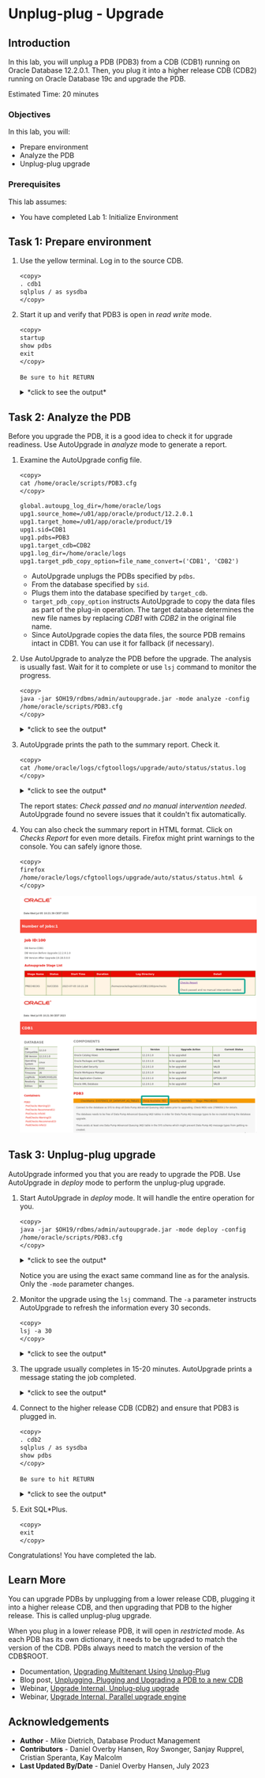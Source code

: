# Unplug-plug - Upgrade

## Introduction

In this lab, you will unplug a PDB (PDB3) from a CDB (CDB1) running on Oracle Database 12.2.0.1. Then, you plug it into a higher release CDB (CDB2) running on Oracle Database 19c and upgrade the PDB.

Estimated Time: 20 minutes

[](videohub:1_qw34nap3)

### Objectives

In this lab, you will:

* Prepare environment
* Analyze the PDB
* Unplug-plug upgrade

### Prerequisites

This lab assumes:

- You have completed Lab 1: Initialize Environment

## Task 1: Prepare environment

1. Use the yellow terminal. Log in to the source CDB.

    ```
    <copy>
    . cdb1
    sqlplus / as sysdba
    </copy>
    ```

2. Start it up and verify that PDB3 is open in *read write* mode.
    ```
    <copy>
    startup
    show pdbs
    exit
    </copy>

    Be sure to hit RETURN
    ```

    <details>
    <summary>*click to see the output*</summary>
    ``` text
    SQL> startup
    ORACLE instance started.

    Total System Global Area 1459617792 bytes
    Fixed Size                  8792872 bytes
    Variable Size             486540504 bytes
    Database Buffers          956301312 bytes
    Redo Buffers                7983104 bytes
    Database mounted.
    Database opened.
    SQL> show pdbs

        CON_ID CON_NAME                       OPEN MODE  RESTRICTED
    ---------- ------------------------------ ---------- ----------
             2 PDB$SEED                       READ ONLY  NO
             3 PDB3                           READ WRITE NO
    SQL> exit
    Disconnected from Oracle Database 12c Enterprise Edition Release 12.2.0.1.0 - 64bit Production
    ```
    </details>

## Task 2: Analyze the PDB
Before you upgrade the PDB, it is a good idea to check it for upgrade readiness. Use AutoUpgrade in *analyze* mode to generate a report.

1. Examine the AutoUpgrade config file.

    ```
    <copy>
    cat /home/oracle/scripts/PDB3.cfg
    </copy>
    ```

    ``` text
    global.autoupg_log_dir=/home/oracle/logs
    upg1.source_home=/u01/app/oracle/product/12.2.0.1
    upg1.target_home=/u01/app/oracle/product/19
    upg1.sid=CDB1
    upg1.pdbs=PDB3
    upg1.target_cdb=CDB2
    upg1.log_dir=/home/oracle/logs
    upg1.target_pdb_copy_option=file_name_convert=('CDB1', 'CDB2')
    ```

    * AutoUpgrade unplugs the PDBs specified by `pdbs`.
    * From the database specified by `sid`.
    * Plugs them into the database specified by `target_cdb`.
    * `target_pdb_copy_option` instructs AutoUpgrade to copy the data files as part of the plug-in operation. The target database determines the new file names by replacing *CDB1* with *CDB2* in the original file name.
    * Since AutoUpgrade copies the data files, the source PDB remains intact in CDB1. You can use it for fallback (if necessary).

2. Use AutoUpgrade to analyze the PDB before the upgrade. The analysis is usually fast. Wait for it to complete or use `lsj` command to monitor the progress.

    ```
    <copy>
    java -jar $OH19/rdbms/admin/autoupgrade.jar -mode analyze -config /home/oracle/scripts/PDB3.cfg
    </copy>
    ```

    <details>
    <summary>*click to see the output*</summary>
    ``` text
    $ java -jar $OH19/rdbms/admin/autoupgrade.jar -mode analyze -config /home/oracle/scripts/PDB3.cfg
    AutoUpgrade 23.2.230626 launched with default internal options
    Processing config file ...
    +--------------------------------+
    | Starting AutoUpgrade execution |
    +--------------------------------+
    1 PDB(s) will be analyzed
    Type 'help' to list console commands
    upg> Job 100 completed
    ------------------- Final Summary --------------------
    Number of databases            [ 1 ]

    Jobs finished                  [1]
    Jobs failed                    [0]

    Please check the summary report at:
    /home/oracle/logs/cfgtoollogs/upgrade/auto/status/status.html
    /home/oracle/logs/cfgtoollogs/upgrade/auto/status/status.log    
    ```
    </details>

    AutoUpgrade in analyze mode is a lightweight, non-intrusive check of the database. You can use it on a live database without interrupting users.

3. AutoUpgrade prints the path to the summary report. Check it.

    ```
    <copy>
    cat /home/oracle/logs/cfgtoollogs/upgrade/auto/status/status.log
    </copy>
    ```

    <details>
    <summary>*click to see the output*</summary>
    ``` text
    $ cat /home/oracle/logs/cfgtoollogs/upgrade/auto/status/status.log
    ==========================================
            Autoupgrade Summary Report
    ==========================================
    [Date]           Wed Jul 05 10:21:39 CEST 2023
    [Number of Jobs] 1
    ==========================================
    [Job ID] 100
    ==========================================
    [DB Name]                CDB1
    [Version Before Upgrade] 12.2.0.1.0
    [Version After Upgrade]  19.18.0.0.0
    ------------------------------------------
    [Stage Name]    PRECHECKS
    [Status]        SUCCESS
    [Start Time]    2023-07-05 10:21:28
    [Duration]       
    [Log Directory] /home/oracle/logs/CDB1/100/prechecks
    [Detail]        /home/oracle/logs/CDB1/100/prechecks/cdb1_preupgrade.log
                    Check passed and no manual intervention needed
    ------------------------------------------
    ```
    </details>
    
    The report states: *Check passed and no manual intervention needed*. AutoUpgrade found no severe issues that it couldn't fix automatically. 

4. You can also check the summary report in HTML format. Click on *Checks Report* for even more details. Firefox might print warnings to the console. You can safely ignore those.

    ```
    <copy>
    firefox /home/oracle/logs/cfgtoollogs/upgrade/auto/status/status.html &
    </copy>
    ```

    ![The summary report shows the outcome of the preupgrade analysis](./images/11-unplug-plug-summary-report.png " ")
    ![The Checks Report shows many details about the database](./images/11-unplug-plug-checks-report.png " ")


## Task 3: Unplug-plug upgrade

AutoUpgrade informed you that you are ready to upgrade the PDB. Use AutoUpgrade in *deploy* mode to perform the unplug-plug upgrade.

1. Start AutoUpgrade in *deploy* mode. It will handle the entire operation for you.

    ```
    <copy>
    java -jar $OH19/rdbms/admin/autoupgrade.jar -mode deploy -config /home/oracle/scripts/PDB3.cfg
    </copy>
    ```

    <details>
    <summary>*click to see the output*</summary>
    ``` text
    $ java -jar $OH19/rdbms/admin/autoupgrade.jar -mode deploy -config /home/oracle/scripts/PDB3.cfg
    AutoUpgrade 23.2.230626 launched with default internal options
    Processing config file ...
    +--------------------------------+
    | Starting AutoUpgrade execution |
    +--------------------------------+
    1 PDB(s) will be processed
    Type 'help' to list console commands
    upg> 
    ```
    </details>

    Notice you are using the exact same command line as for the analysis. Only the `-mode` parameter changes.

2. Monitor the upgrade using the `lsj` command. The `-a` parameter instructs AutoUpgrade to refresh the information every 30 seconds.

    ```
    <copy>
    lsj -a 30
    </copy>
    ```

    <details>
    <summary>*click to see the output*</summary>
    ``` text
    upg> lsj -a 30
    upg> +----+-------+-----+---------+-------+----------+-------+------------------+
    |Job#|DB_NAME|STAGE|OPERATION| STATUS|START_TIME|UPDATED|           MESSAGE|
    +----+-------+-----+---------+-------+----------+-------+------------------+
    | 101|   CDB1|DRAIN|EXECUTING|RUNNING|  10:48:11| 3s ago|Executing describe|
    +----+-------+-----+---------+-------+----------+-------+------------------+
    Total jobs 1
    ```
    </details>

3. The upgrade usually completes in 15-20 minutes. AutoUpgrade prints a message stating the job completed.

    <details>
    <summary>*click to see the output*</summary>
    ``` text
    Job 101 completed
    ------------------- Final Summary --------------------
    Number of databases            [ 1 ]

    Jobs finished                  [1]
    Jobs failed                    [0]
    Jobs restored                  [0]
    Jobs pending                   [0]



    Please check the summary report at:
    /home/oracle/logs/cfgtoollogs/upgrade/auto/status/status.html
    /home/oracle/logs/cfgtoollogs/upgrade/auto/status/status.log
    ```
    </details>

4. Connect to the higher release CDB (CDB2) and ensure that PDB3 is plugged in. 

    ```
    <copy>
    . cdb2
    sqlplus / as sysdba
    show pdbs
    </copy>
     
    Be sure to hit RETURN
    ```

    <details>
    <summary>*click to see the output*</summary>
    ``` text
    $ sqlplus / as sysdba

    SQL*Plus: Release 19.0.0.0.0 - Production on Wed Jul 5 11:12:12 2023
    Version 19.18.0.0.0

    Copyright (c) 1982, 2022, Oracle.  All rights reserved.


    Connected to:
    Oracle Database 19c Enterprise Edition Release 19.0.0.0.0 - Production
    Version 19.18.0.0.0

    SQL> show pdbs

        CON_ID                       CON_NAME  OPEN MODE RESTRICTED
    ---------- ------------------------------ ---------- ----------
             2                       PDB$SEED  READ ONLY         NO
             3                           PDB3 READ WRITE         NO
    ```
    </details>    

    Notice how the PDB is open in *read write* mode and unrestricted. This indicates the plug-in and upgrade went fine. Otherwise, AutoUpgrade would also inform you.

5. Exit SQL*Plus.    

    ```
    <copy>
    exit
    </copy>
    ```

Congratulations! You have completed the lab.

## Learn More

You can upgrade PDBs by unplugging from a lower release CDB, plugging it into a higher release CDB, and then upgrading that PDB to the higher release. This is called unplug-plug upgrade. 

When you plug in a lower release PDB, it will open in *restricted* mode. As each PDB has its own dictionary, it needs to be upgraded to match the version of the CDB. PDBs always need to match the version of the CDB$ROOT.

* Documentation, [Upgrading Multitenant Using Unplug-Plug](https://docs.oracle.com/en/database/oracle/oracle-database/19/spupu/upgrade-multitenant-architecture-sequentially.html#GUID-8F9AAFA1-690D-4F70-8448-E66D765AF136)
* Blog post, [Unplugging, Plugging and Upgrading a PDB to a new CDB](https://mikedietrichde.com/2021/06/07/unplug-plug-upgrade-with-autoupgrade/)
* Webinar, [Upgrade Internal, Unplug-plug upgrade](https://www.youtube.com/watch?v=1wr8-1SVQMA&t=4295s)
* Webinar, [Upgrade Internal, Parallel upgrade engine](https://www.youtube.com/watch?v=1wr8-1SVQMA&t=1044s)

## Acknowledgements

* **Author** - Mike Dietrich, Database Product Management
* **Contributors** -  Daniel Overby Hansen, Roy Swonger, Sanjay Rupprel, Cristian Speranta, Kay Malcolm
* **Last Updated By/Date** - Daniel Overby Hansen, July 2023
